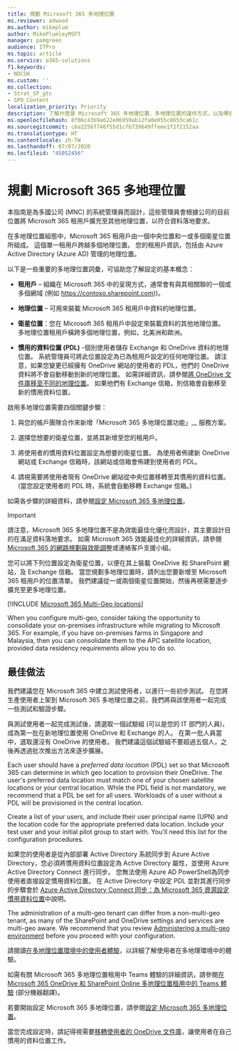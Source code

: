 ```yaml
---
title: 規劃 Microsoft 365 多地理位置
ms.reviewer: adwood
ms.author: mikeplum
author: MikePlumleyMSFT
manager: pamgreen
audience: ITPro
ms.topic: article
ms.service: o365-solutions
f1.keywords:
- NOCSH
ms.custom: ''
ms.collection:
- Strat_SP_gtc
- SPO_Content
localization_priority: Priority
description: 了解什麼是 Microsoft 365 多地理位置、多地理位置的運作方式，以及哪些地理位置可用於儲存資料。
ms.openlocfilehash: 8f06c43b9a622e06959ab12fa0e055c8653ca61c
ms.sourcegitcommit: c6a2256f746f55d1cfb739649ffeee1f2f2152aa
ms.translationtype: HT
ms.contentlocale: zh-TW
ms.lasthandoff: 07/07/2020
ms.locfileid: "45052456"
---
```

# <a name="plan-for-microsoft-365-multi-geo"></a>規劃 Microsoft 365 多地理位置

本指南是為多國公司 (MNC) 的系統管理員而設計，這些管理員會根據公司的目前位置將 Microsoft 365 租用戶擴充至其他地理位置，以符合資料落地要求。

在多地理位置組態中，Microsoft 365 租用戶由一個中央位置和一或多個衛星位置所組成。 這個單一租用戶跨越多個地理位置。 您的租用戶資訊，包括由 Azure Active Directory (Azure AD) 管理的地理位置。

以下是一些重要的多地理位置詞彙，可協助您了解設定的基本概念：

-   **租用戶** – 組織在 Microsoft 365 中的呈現方式，通常會有與其相關聯的一個或多個網域 (例如 https://contoso.sharepoint.com))。 

-   **地理位置** – 可用來裝載 Microsoft 365 租用戶中資料的地理位置。

-   **衛星位置**：您在 Microsoft 365 租用戶中設定來裝載資料的其他地理位置。 多地理位置租用戶橫跨多個地理位置，例如，北美洲和歐洲。

-   **慣用的資料位置 (PDL)** -個別使用者儲存 Exchange 和 OneDrive 資料的地理位置。 系統管理員可將此位置設定為已為租用戶設定的任何地理位置。 請注意，如果您變更已經擁有 OneDrive 網站的使用者的 PDL，他們的 OneDrive 資料將不會自動移動到新的地理位置。 如需詳細資訊，請參閱[將 OneDrive 文件庫移至不同的地理位置](move-onedrive-between-geo-locations.md)。 如果他們有 Exchange 信箱，則信箱會自動移至新的慣用資料位置。

啟用多地理位置需要四個關鍵步驟：

1.  與您的帳戶團隊合作來新增「Microsoft 365 多地理位置功能」__ 服務方案。

2.  選擇您想要的衛星位置，並將其新增至您的租用戶。

3.  將使用者的慣用資料位置設定為想要的衛星位置。 為使用者佈建新 OneDrive 網站或 Exchange 信箱時，該網站或信箱會佈建到使用者的 PDL。

4.  請視需要將使用者現有 OneDrive 網站從中央位置移轉至其慣用的資料位置。 (當您設定使用者的 PDL 時，系統會自動移轉 Exchange 信箱。)

如需各步驟的詳細資料，請參閱[設定 Microsoft 365 多地理位置](multi-geo-tenant-configuration.md)。

> [!IMPORTANT]
> 請注意，Microsoft 365 多地理位置不是為效能最佳化優化而設計，其主要設計目的在滿足資料落地要求。 如需 Microsoft 365 效能最佳化的詳細資訊，請參閱 [Microsoft 365 的網路規劃與效能調整](https://support.office.com/article/e5f1228c-da3c-4654-bf16-d163daee8848)或連絡客戶支援小組。

您可以將下列位置設定為衛星位置，以便在其上裝載 OneDrive 和 SharePoint 網站，及 Exchange 信箱。 當您規劃多地理位置時，請列出您要新增至 Microsoft 365 租用戶的位置清單。 我們建議從一或兩個衛星位置開始，然後再視需要逐步擴充至更多地理位置。

[!INCLUDE [Microsoft 365 Multi-Geo locations](includes/office-365-multi-geo-locations.md)]

When you configure multi-geo, consider taking the opportunity to consolidate your on-premises infrastructure while migrating to Microsoft 365. For example, if you have on-premises farms in Singapore and Malaysia, then you can consolidate them to the APC satellite location, provided data residency requirements allow you to do so.

## <a name="best-practices"></a>最佳做法

我們建議您在 Microsoft 365 中建立測試使用者，以進行一些初步測試。 在您將生產使用者上架到 Microsoft 365 多地理位置之前，我們將與該使用者一起完成一些測試和驗證步驟。

與測試使用者一起完成測試後，請選取一個試驗組 (可以是您的 IT 部門的人員)，成為第一批在新地理位置使用 OneDrive 和 Exchange 的人。 在第一批人員當中，選取還沒有 OneDrive 的使用者。 我們建議這個試驗組不要超過五個人，之後再透過批次推出方法來逐步擴展。

Each user should have a *preferred data location* (PDL) set so that Microsoft 365 can determine in which geo location to provision their OneDrive. The user's preferred data location must match one of your chosen satellite locations or your central location. While the PDL field is not mandatory, we recommend that a PDL be set for all users. Workloads of a user without a PDL will be provisioned in the central location.

Create a list of your users, and include their user principal name (UPN) and the location code for the appropriate preferred data location. Include your test user and your initial pilot group to start with. You'll need this list for the configuration procedures.

如果您的使用者是從內部部署 Active Directory 系統同步到 Azure Active Directory，您必須將慣用資料位置設定為 Active Directory 屬性，並使用 Azure Active Directory Connect 進行同步。 您無法使用 Azure AD PowerShell為同步使用者直接設定慣用資料位置。 在 Active Directory 中設定 PDL 並對其進行同步的步驟會於 [Azure Active Directory Connect 同步：為 Microsoft 365 資源設定慣用資料位置](https://docs.microsoft.com/azure/active-directory/connect/active-directory-aadconnectsync-feature-preferreddatalocation)中說明。

The administration of a multi-geo tenant can differ from a non-multi-geo tenant, as many of the SharePoint and OneDrive settings and services are multi-geo aware. We recommend that you review [Administering a multi-geo environment](administering-a-multi-geo-environment.md) before you proceed with your configuration.

請閱讀[在多地理位置環境中的使用者體驗](multi-geo-user-experience.md)，以詳細了解使用者在多地理環境中的體驗。

如需有關 Microsoft 365 多地理位置租用中 Teams 體驗的詳細資訊，請參閱[在 Microsoft 365 OneDrive 和 SharePoint Online 多地理位置租用中的 Teams 體驗](https://docs.microsoft.com/microsoftteams/teams-experience-o365odb-spo-multi-geo) (部分機器翻譯)。

若要開始設定 Microsoft 365 多地理位置，請參閱[設定 Microsoft 365 多地理位置](multi-geo-tenant-configuration.md)。

當您完成設定時，請記得視需要[移轉使用者的 OneDrive 文件庫](move-onedrive-between-geo-locations.md)，讓使用者在自己慣用的資料位置工作。
